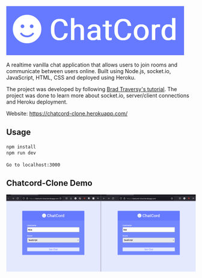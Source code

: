 <a href = "https://chatcord-clone.herokuapp.com/">
<img src="img/logo.PNG">
</a>

A realtime vanilla chat application that allows users to join rooms and communicate between users online. Built using Node.js, socket.io, JavaScript, HTML, CSS and deployed using Heroku.

The project was developed by following [Brad Traversy's tutorial](https://www.youtube.com/watch?v=jD7FnbI76Hg). The project
was done to learn more about socket.io, server/client connections and Heroku deployment.

Website: https://chatcord-clone.herokuapp.com/

## Usage

```
npm install
npm run dev

Go to localhost:3000
```

## Chatcord-Clone Demo

![](img/demoGif.gif)




